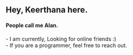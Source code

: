 <h2>Hey, Keerthana here.</h2>    
<h4>People call me Alan.</h4>   
<p>- I am currently, Looking for online friends :)<br>- If you are a programmer, feel free to reach out.</p> 
<!---      
keerthana5958v/keerthana5958v is a ✨ special ✨ repository because its `README.md` (this file) appears on your GitHub profile.
You can click the Preview link to take a look at your changes.
--->  
